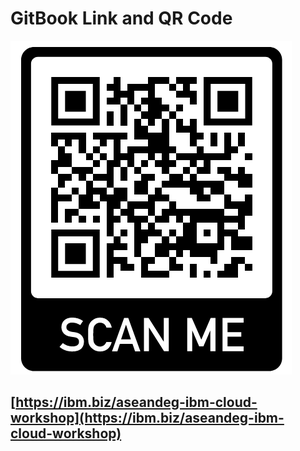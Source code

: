# GitBook Link and QR Code

![](.gitbook/assets/image%20%2844%29.png)

## [https://ibm.biz/aseandeg-ibm-cloud-workshop](https://ibm.biz/aseandeg-ibm-cloud-workshop)



